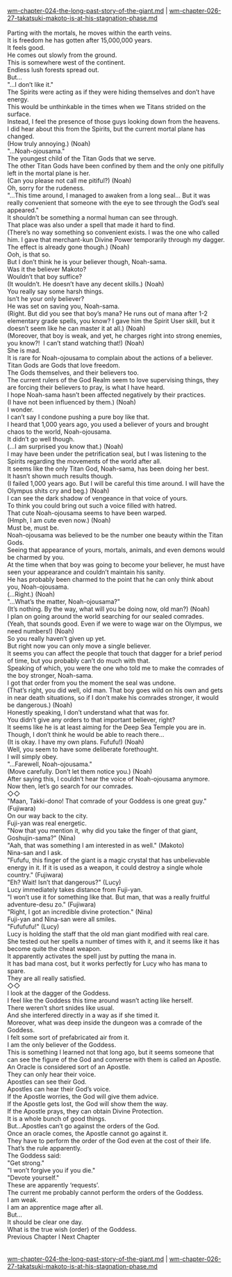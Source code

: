 [wm-chapter-024-the-long-past-story-of-the-giant.md](./wm-chapter-024-the-long-past-story-of-the-giant.md) | [wm-chapter-026-27-takatsuki-makoto-is-at-his-stagnation-phase.md](./wm-chapter-026-27-takatsuki-makoto-is-at-his-stagnation-phase.md) <br/>
<br/>
Parting with the mortals, he moves within the earth veins.<br/>
It is freedom he has gotten after 15,000,000 years.<br/>
It feels good.<br/>
He comes out slowly from the ground.<br/>
This is somewhere west of the continent.<br/>
Endless lush forests spread out. <br/>
But…<br/>
"…I don’t like it." <br/>
The Spirits were acting as if they were hiding themselves and don’t have energy.<br/>
This would be unthinkable in the times when we Titans strided on the surface.<br/>
Instead, I feel the presence of those guys looking down from the heavens.<br/>
I did hear about this from the Spirits, but the current mortal plane has changed.<br/>
(How truly annoying.) (Noah)<br/>
"…Noah-ojousama." <br/>
The youngest child of the Titan Gods that we serve.<br/>
The other Titan Gods have been confined by them and the only one pitifully left in the mortal plane is her.<br/>
(Can you please not call me pitiful?) (Noah)<br/>
Oh, sorry for the rudeness.<br/>
"…This time around, I managed to awaken from a long seal… But it was really convenient that someone with the eye to see through the God’s seal appeared." <br/>
It shouldn’t be something a normal human can see through.<br/>
That place was also under a spell that made it hard to find.<br/>
(There’s no way something so convenient exists. I was the one who called him. I gave that merchant-kun Divine Power temporarily through my dagger. The effect is already gone though.) (Noah)<br/>
Ooh, is that so.<br/>
But I don’t think he is your believer though, Noah-sama.<br/>
Was it the believer Makoto?<br/>
Wouldn’t that boy suffice?<br/>
(It wouldn’t. He doesn’t have any decent skills.) (Noah)<br/>
You really say some harsh things.<br/>
Isn’t he your only believer?<br/>
He was set on saving you, Noah-sama.<br/>
(Right. But did you see that boy’s mana? He runs out of mana after 1-2 elementary grade spells, you know? I gave him the Spirit User skill, but it doesn’t seem like he can master it at all.) (Noah)<br/>
(Moreover, that boy is weak, and yet, he charges right into strong enemies, you know?!  I can’t stand watching that!) (Noah)<br/>
She is mad.<br/>
It is rare for Noah-ojousama to complain about the actions of a believer.<br/>
Titan Gods are Gods that love freedom.<br/>
The Gods themselves, and their believers too.<br/>
The current rulers of the God Realm seem to love supervising things, they are forcing their believers to pray, is what I have heard. <br/>
I hope Noah-sama hasn’t been affected negatively by their practices.<br/>
(I have not been influenced by them.) (Noah)<br/>
I wonder.<br/>
I can’t say I condone pushing a pure boy like that.<br/>
I heard that 1,000 years ago, you used a believer of yours and brought chaos to the world, Noah-ojousama.<br/>
It didn’t go well though.<br/>
(…I am surprised you know that.) (Noah)<br/>
I may have been under the petrification seal, but I was listening to the Spirits regarding the movements of the world after all.<br/>
It seems like the only Titan God, Noah-sama, has been doing her best. <br/>
It hasn’t shown much results though.<br/>
(I failed 1,000 years ago. But I will be careful this time around. I will have the Olympus shits cry and beg.) (Noah)<br/>
I can see the dark shadow of vengeance in that voice of yours.<br/>
To think you could bring out such a voice filled with hatred.<br/>
That cute Noah-ojousama seems to have been warped.<br/>
(Hmph, I am cute even now.) (Noah)<br/>
Must be, must be.<br/>
Noah-ojousama was believed to be the number one beauty within the Titan Gods.<br/>
Seeing that appearance of yours, mortals, animals, and even demons would be charmed by you.<br/>
At the time when that boy was going to become your believer, he must have seen your appearance and couldn’t maintain his sanity.<br/>
He has probably been charmed to the point that he can only think about you, Noah-ojousama.<br/>
(…Right.) (Noah)<br/>
"…What’s the matter, Noah-ojousama?" <br/>
(It’s nothing. By the way, what will you be doing now, old man?) (Noah)<br/>
I plan on going around the world searching for our sealed comrades.<br/>
(Yeah, that sounds good. Even if we were to wage war on the Olympus, we need numbers!) (Noah)<br/>
So you really haven’t given up yet.<br/>
But right now you can only move a single believer. <br/>
It seems you can affect the people that touch that dagger for a brief period of time, but you probably can’t do much with that.<br/>
Speaking of which, you were the one who told me to make the comrades of the boy stronger, Noah-sama.<br/>
I got that order from you the moment the seal was undone.<br/>
(That’s right, you did well, old man. That boy goes wild on his own and gets in near death situations, so if I don’t make his comrades stronger, it would be dangerous.) (Noah)<br/>
Honestly speaking, I don’t understand what that was for.<br/>
You didn’t give any orders to that important believer, right?<br/>
It seems like he is at least aiming for the Deep Sea Temple you are in.<br/>
Though, I don’t think he would be able to reach there…<br/>
(It is okay. I have my own plans. Fufufu!) (Noah)<br/>
Well, you seem to have some deliberate forethought.<br/>
I will simply obey.<br/>
"…Farewell, Noah-ojousama."<br/>
(Move carefully. Don’t let them notice you.) (Noah)<br/>
After saying this, I couldn’t hear the voice of Noah-ojousama anymore.<br/>
Now then, let’s go search for our comrades. <br/>
◇◇<br/>
"Maan, Takki-dono! That comrade of your Goddess is one great guy." (Fujiwara)<br/>
On our way back to the city.<br/>
Fuji-yan was real energetic.<br/>
"Now that you mention it, why did you take the finger of that giant, Goshujin-sama?" (Nina)<br/>
"Aah, that was something I am interested in as well." (Makoto)<br/>
Nina-san and I ask.<br/>
"Fufufu, this finger of the giant is a magic crystal that has unbelievable energy in it. If it is used as a weapon, it could destroy a single whole country." (Fujiwara)<br/>
"Eh? Wait! Isn’t that dangerous?" (Lucy)<br/>
Lucy immediately takes distance from Fuji-yan.<br/>
"I won’t use it for something like that. But man, that was a really fruitful adventure-desu zo." (Fujiwara)<br/>
"Right, I got an incredible divine protection." (Nina)<br/>
Fuji-yan and Nina-san were all smiles.<br/>
"Fufufufu!" (Lucy)<br/>
Lucy is holding the staff that the old man giant modified with real care.<br/>
She tested out her spells a number of times with it, and it seems like it has become quite the cheat weapon.<br/>
It apparently activates the spell just by putting the mana in.<br/>
It has bad mana cost, but it works perfectly for Lucy who has mana to spare.<br/>
They are all really satisfied.<br/>
◇◇<br/>
I look at the dagger of the Goddess.<br/>
I feel like the Goddess this time around wasn’t acting like herself.<br/>
There weren’t short snides like usual.<br/>
And she interfered directly in a way as if she timed it.<br/>
Moreover, what was deep inside the dungeon was a comrade of the Goddess.<br/>
I felt some sort of prefabricated air from it.<br/>
I am the only believer of the Goddess.<br/>
This is something I learned not that long ago, but it seems someone that can see the figure of the God and converse with them is called an Apostle.<br/>
An Oracle is considered sort of an Apostle.<br/>
They can only hear their voice.<br/>
Apostles can see their God.<br/>
Apostles can hear their God’s voice.<br/>
If the Apostle worries, the God will give them advice.<br/>
If the Apostle gets lost, the God will show them the way.<br/>
If the Apostle prays, they can obtain Divine Protection.<br/>
It is a whole bunch of good things.<br/>
But…Apostles can’t go against the orders of the God.<br/>
Once an oracle comes, the Apostle cannot go against it.<br/>
They have to perform the order of the God even at the cost of their life.<br/>
That’s the rule apparently.<br/>
The Goddess said:<br/>
"Get strong." <br/>
"I won’t forgive you if you die." <br/>
"Devote yourself." <br/>
These are apparently ‘requests’.<br/>
The current me probably cannot perform the orders of the Goddess.<br/>
I am weak.<br/>
I am an apprentice mage after all.<br/>
But…<br/>
It should be clear one day.<br/>
What is the true wish (order) of the Goddess.<br/>
Previous Chapter l Next Chapter<br/>
<br/> <br/>
[wm-chapter-024-the-long-past-story-of-the-giant.md](./wm-chapter-024-the-long-past-story-of-the-giant.md) | [wm-chapter-026-27-takatsuki-makoto-is-at-his-stagnation-phase.md](./wm-chapter-026-27-takatsuki-makoto-is-at-his-stagnation-phase.md) <br/>
